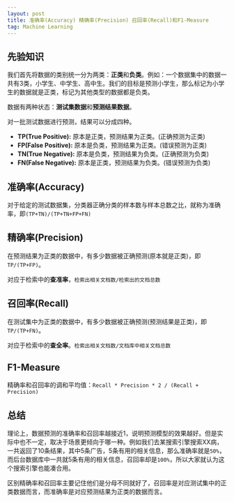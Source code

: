 ```yaml
---
layout: post
title: 准确率(Accuracy) 精确率(Precision) 召回率(Recall)和F1-Measure
tag: Machine Learning
---
```

## 先验知识
我们首先将数据的类别统一分为两类：**正类**和**负类**。例如：一个数据集中的数据一共有3类，小学生、中学生、高中生。我们的目标是预测小学生，那么标记为小学生的数据就是正类，标记为其他类型的数据都是负类。

数据有两种状态：**测试集数据**和**预测结果数据**。

对一批测试数据进行预测，结果可以分成四种。
* **TP(True Positive):** 原本是正类，预测结果为正类。(正确预测为正类)
* **FP(False Positive):** 原本是负类，预测结果为正类。(错误预测为正类)
* **TN(True Negative):** 原本是负类，预测结果为负类。(正确预测为负类)
* **FN(False Negative):** 原本是正类，预测结果为负类。(错误预测为负类)
## 准确率(Accuracy)
对于给定的测试数据集，分类器正确分类的样本数与样本总数之比，就称为准确率，即`(TP+TN)/(TP+TN+FP+FN)`
## 精确率(Precision)
在预测结果为正类的数据中，有多少数据被正确预测(原本就是正类)，即`TP/(TP+FP)`。

对应于检索中的**查准率**，`检索出相关文档数/检索出的文档总数`
## 召回率(Recall)
在测试集中为正类的数据中，有多少数据被正确预测(预测结果是正类)，即`TP/(TP+FN)`。

对应于检索中的**查全率**。`检索出相关文档数/文档库中相关文档总数`
## F1-Measure
精确率和召回率的调和平均值：`Recall * Precision * 2 / (Recall + Precision)`
## 总结
理论上，数据预测的准确率和召回率越接近1，说明预测模型的效果越好。但是实际中也不一定，取决于场景更倾向于哪一种。例如我们去某搜索引擎搜索XX病，一共返回了10条结果，其中5条广告，5条有用的相关信息，那么准确率就是`50%`，而后台数据库中一共就5条有用的相关信息，召回率却是`100%`，所以大家就认为这个搜索引擎也能凑合用。

区别精确率和召回率主要记住他们是分母不同就好了，召回率是对应测试集中的正类数据而言，而准确率是对应预测结果为正类的数据而言。